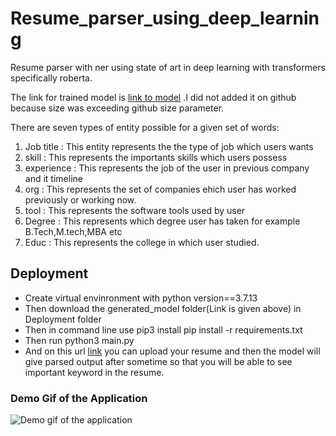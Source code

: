 # Resume_parser_using_deep_learning
Resume parser with ner using state of art in deep learning with transformers specifically roberta.

The link for trained model is [link to model](https://www.dropbox.com/sh/22yw4b7jfk0edmp/AADsvQ9Gm9p0X0dsLgCQD8Z4a?dl=0)
.I did not added it on github because size was exceeding github size parameter.

There are seven types of entity possible for a given set of words:
1. Job title : This entity represents the the type of job which users wants
2. skill : This represents the importants skills which users possess
3. experience : This represents the job of the user in previous company and it timeline
4. org : This represents the set of companies ehich user has worked previously or working now.
5. tool : This represents the software tools used by user
6. Degree : This represents which degree user has taken for example B.Tech,M.tech,MBA etc
7. Educ : This represents the college in which user studied.


## Deployment
* Create virtual envinronment with python version==3.7.13
* Then download the generated_model folder(Link is given above) in Deployment folder
* Then in command line use pip3 install pip install -r requirements.txt
* Then run python3 main.py
* And on this  url [link](http://127.0.0.1:5000) you can upload your resume and then the model will give parsed output after sometime so that you will be able to see important keyword in the resume.

### Demo Gif of the Application
![Demo gif of the application](https://github.com/Shavakchauhan/Resume_parser_using_deep_learning/blob/main/demo_gif.gif)

